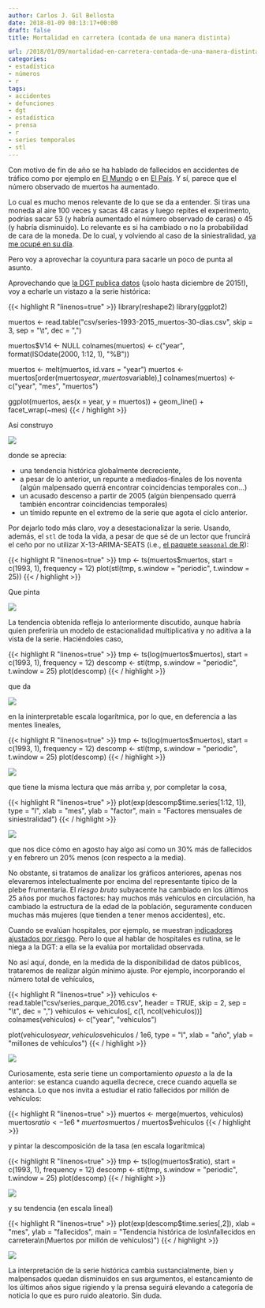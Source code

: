 ```yaml
---
author: Carlos J. Gil Bellosta
date: 2018-01-09 08:13:17+00:00
draft: false
title: Mortalidad en carretera (contada de una manera distinta)

url: /2018/01/09/mortalidad-en-carretera-contada-de-una-manera-distinta/
categories:
- estadística
- números
- r
tags:
- accidentes
- defunciones
- dgt
- estadística
- prensa
- r
- series temporales
- stl
---
```


Con motivo de fin de año se ha hablado de fallecidos en accidentes de tráfico como por ejemplo en [El Mundo](http://www.elmundo.es/motor/2018/01/03/5a4cb63a468aeb18298b45c4.html) o en [El País](https://elpais.com/elpais/2018/01/06/hechos/1515272812_112078.html). Y sí, parece que el número observado de muertos ha aumentado.

Lo cual es mucho menos relevante de lo que se da a entender. Si tiras una moneda al aire 100 veces y sacas 48 caras y luego repites el experimento, podrías sacar 53 (y habría aumentado el número observado de caras) o 45 (y habría disminuido). Lo relevante es si ha cambiado o no la probabilidad de cara de la moneda. De lo cual, y volviendo al caso de la siniestralidad, [ya me ocupé en su día](https://www.datanalytics.com/2017/01/18/va-de-si-hay-una-o-dos-lambdas/).

Pero voy a aprovechar la coyuntura para sacarle un poco de punta al asunto.

Aprovechando que [la DGT publica datos](http://www.dgt.es/es/seguridad-vial/estadisticas-e-indicadores/accidentes-30dias/series-historicas/) (¡solo hasta diciembre de 2015!), voy a echarle un vistazo a la serie histórica:

{{< highlight R "linenos=true" >}}
library(reshape2)
library(ggplot2)

muertos <- read.table("csv/series-1993-2015_muertos-30-dias.csv",
                        skip = 3, sep = "\t", dec = ",")

muertos$V14 <- NULL
colnames(muertos) <- c("year", format(ISOdate(2000, 1:12, 1), "%B"))

muertos <- melt(muertos, id.vars = "year")
muertos <- muertos[order(muertos$year, muertos$variable),]
colnames(muertos) <- c("year", "mes", "muertos")

ggplot(muertos, aes(x = year, y = muertos)) +
    geom_line() +
    facet_wrap(~mes)
{{< / highlight >}}

Así construyo

![](/wp-uploads/2018/01/serie_historica_muertos_carretera.png#center)

donde se aprecia:

* una tendencia histórica globalmente decreciente,
* a pesar de lo anterior, un repunte a mediados-finales de los noventa (algún malpensado querrá encontrar coincidencias temporales con...)
* un acusado descenso a partir de 2005 (algún bienpensado querrá también encontrar coincidencias temporales)
* un tímido repunte en el extremo de la serie que agota el ciclo anterior.

Por dejarlo todo más claro, voy a desestacionalizar la serie. Usando, además, el `stl` de toda la vida, a pesar de que sé de un lector que fruncirá el ceño por no utilizar X-13-ARIMA-SEATS (i.e., [el paquete `seasonal` de R](https://cran.r-project.org/web/packages/seasonal/index.html)):

{{< highlight R "linenos=true" >}}
tmp <- ts(muertos$muertos, start = c(1993, 1), frequency = 12)
plot(stl(tmp, s.window = "periodic", t.window = 25))
{{< / highlight >}}

Que pinta

![](/wp-uploads/2018/01/descomp_serie_aditiva.png#center)

La tendencia obtenida refleja lo anteriormente discutido, aunque habría quien preferiría un modelo de estacionalidad multiplicativa y no aditiva a la vista de la serie. Haciéndoles caso,



{{< highlight R "linenos=true" >}}
tmp <- ts(log(muertos$muertos), start = c(1993, 1), frequency = 12)
descomp <- stl(tmp, s.window = "periodic", t.window = 25)
plot(descomp)
{{< / highlight >}}

que da

![](/wp-uploads/2018/01/descomp_escala_log.png#center)

en la ininterpretable escala logarítmica, por lo que, en deferencia a las mentes lineales,



{{< highlight R "linenos=true" >}}
tmp <- ts(log(muertos$muertos), start = c(1993, 1), frequency = 12)
descomp <- stl(tmp, s.window = "periodic", t.window = 25)
plot(descomp)
{{< / highlight >}}

![](/wp-uploads/2018/01/siniestralidad_tendencia_multiplicativa.png#center)

que tiene la misma lectura que más arriba y, por completar la cosa,

{{< highlight R "linenos=true" >}}
plot(exp(descomp$time.series[1:12, 1]), type = "l",
        xlab = "mes", ylab = "factor",
        main = "Factores mensuales de siniestralidad")
{{< / highlight >}}

![](/wp-uploads/2018/01/siniestralidad_factores_mensuales.png#center)

que nos dice cómo en agosto hay algo así como un 30% más de fallecidos y en febrero un 20% menos (con respecto a la media).

No obstante, si tratamos de analizar los gráficos anteriores, apenas nos elevaremos intelectualmente por encima del representante típico de la plebe frumentaria. El _riesgo bruto_ subyacente ha cambiado en los últimos 25 años por muchos factores: hay muchos más vehículos en circulación, ha cambiado la estructura de la edad de la población, seguramente conducen muchas más mujeres (que tienden a tener menos accidentes), etc.

Cuando se evalúan hospitales, por ejemplo, se muestran [indicadores ajustados por riesgo](https://en.wikipedia.org/wiki/Risk_adjusted_mortality_rate). Pero lo que al hablar de hospitales es rutina, se le niega a la DGT: a ella se la evalúa por mortalidad observada.

No así aquí, donde, en la medida de la disponibilidad de datos públicos, trataremos de realizar algún mínimo ajuste. Por ejemplo, incorporando el número total de vehículos,

{{< highlight R "linenos=true" >}}
vehiculos <- read.table("csv/series_parque_2016.csv", header = TRUE, skip = 2, sep = "\t", dec = ",")
vehiculos <- vehiculos[, c(1, ncol(vehiculos))]
colnames(vehiculos) <- c("year", "vehiculos")

plot(vehiculos$year, vehiculos$vehiculos / 1e6,
        type = "l", xlab = "año", ylab = "millones de vehículos")
{{< / highlight >}}

![](/wp-uploads/2018/01/siniestralidad_numero_vehiculos.png#center)

Curiosamente, esta serie tiene un comportamiento _opuesto_ a la de la anterior: se estanca cuando aquella decrece, crece cuando aquella se estanca. Lo que nos invita a estudiar el ratio fallecidos por millón de vehículos:

{{< highlight R "linenos=true" >}}
muertos <- merge(muertos, vehiculos)
muertos$ratio <- 1e6 * muertos$muertos / muertos$vehiculos
{{< / highlight >}}

y pintar la descomposición de la tasa (en escala logarítmica)

{{< highlight R "linenos=true" >}}
    tmp <- ts(log(muertos$ratio), start = c(1993, 1), frequency = 12)
    descomp <- stl(tmp, s.window = "periodic", t.window = 25)
    plot(descomp)
{{< / highlight >}}

![](/wp-uploads/2018/01/siniestralidad_descomp_tasa.png#center)

y su tendencia (en escala lineal)

{{< highlight R "linenos=true" >}}
    plot(exp(descomp$time.series[,2]),
         xlab = "mes", ylab = "fallecidos",
         main = "Tendencia histórica de los\nfallecidos en carretera\n(Muertos por millón de vehículos)")
{{< / highlight >}}

![](/wp-uploads/2018/01/sinistralidad_tendencia_ratio.png#center)

La interpretación de la serie histórica cambia sustancialmente, bien y malpensados quedan disminuidos en sus argumentos, el estancamiento de los últimos años sigue rigiendo y la prensa seguirá elevando a categoría de noticia lo que es puro ruido aleatorio. Sin duda.